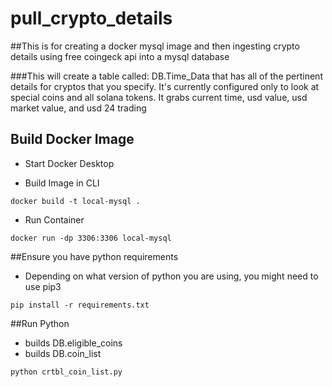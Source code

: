 # pull_crypto_details

##This is for creating a docker mysql image and then ingesting crypto details using free coingeck api into a mysql database

###This will create a table called: DB.Time_Data that has all of the pertinent details for cryptos that you specify.  It's currently configured only to look at special coins and all solana tokens.  It grabs current time, usd value, usd market value, and usd 24 trading

## Build Docker Image

* Start Docker Desktop

* Build Image in CLI

```shell
docker build -t local-mysql .
```

* Run Container

```shell
docker run -dp 3306:3306 local-mysql
```
##Ensure you have python requirements
 
* Depending on what version of python you are using, you might need to use pip3


```shell
pip install -r requirements.txt
```

##Run Python
 
* builds DB.eligible_coins
* builds DB.coin_list 


```shell
python crtbl_coin_list.py 
```
